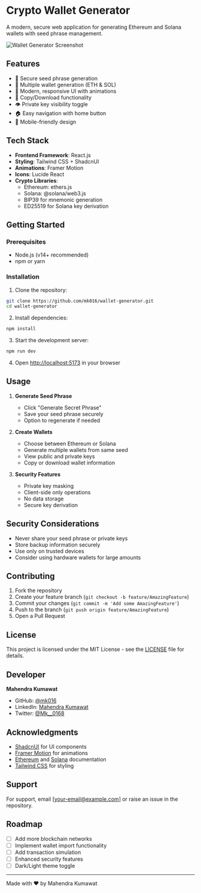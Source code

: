 # Crypto Wallet Generator

A modern, secure web application for generating Ethereum and Solana wallets with seed phrase management.

![Wallet Generator Screenshot](screenshot.png)

## Features

- 🔐 Secure seed phrase generation
- 💼 Multiple wallet generation (ETH & SOL)
- 🎨 Modern, responsive UI with animations
- 🔄 Copy/Download functionality
- 👁️ Private key visibility toggle
- 🏠 Easy navigation with home button
- 📱 Mobile-friendly design

## Tech Stack

- **Frontend Framework**: React.js
- **Styling**: Tailwind CSS + ShadcnUI
- **Animations**: Framer Motion
- **Icons**: Lucide React
- **Crypto Libraries**:
  - Ethereum: ethers.js
  - Solana: @solana/web3.js
  - BIP39 for mnemonic generation
  - ED25519 for Solana key derivation

## Getting Started

### Prerequisites

- Node.js (v14+ recommended)
- npm or yarn

### Installation

1. Clone the repository:
```bash
git clone https://github.com/mk016/wallet-generator.git
cd wallet-generator
```

2. Install dependencies:
```bash
npm install
```

3. Start the development server:
```bash
npm run dev
```

4. Open [http://localhost:5173](http://localhost:5173) in your browser

## Usage

1. **Generate Seed Phrase**
   - Click "Generate Secret Phrase"
   - Save your seed phrase securely
   - Option to regenerate if needed

2. **Create Wallets**
   - Choose between Ethereum or Solana
   - Generate multiple wallets from same seed
   - View public and private keys
   - Copy or download wallet information

3. **Security Features**
   - Private key masking
   - Client-side only operations
   - No data storage
   - Secure key derivation

## Security Considerations

- Never share your seed phrase or private keys
- Store backup information securely
- Use only on trusted devices
- Consider using hardware wallets for large amounts

## Contributing

1. Fork the repository
2. Create your feature branch (`git checkout -b feature/AmazingFeature`)
3. Commit your changes (`git commit -m 'Add some AmazingFeature'`)
4. Push to the branch (`git push origin feature/AmazingFeature`)
5. Open a Pull Request

## License

This project is licensed under the MIT License - see the [LICENSE](LICENSE) file for details.

## Developer

**Mahendra Kumawat**
- GitHub: [@mk016](https://github.com/mk016)
- LinkedIn: [Mahendra Kumawat](https://www.linkedin.com/in/mahendra-kumawat-59911a253/)
- Twitter: [@Mk__0168](https://x.com/Mk__0168)

## Acknowledgments

- [ShadcnUI](https://ui.shadcn.com/) for UI components
- [Framer Motion](https://www.framer.com/motion/) for animations
- [Ethereum](https://ethereum.org/) and [Solana](https://solana.com/) documentation
- [Tailwind CSS](https://tailwindcss.com/) for styling

## Support

For support, email [your-email@example.com] or raise an issue in the repository.

## Roadmap

- [ ] Add more blockchain networks
- [ ] Implement wallet import functionality
- [ ] Add transaction simulation
- [ ] Enhanced security features
- [ ] Dark/Light theme toggle

---

Made with ❤️ by Mahendra Kumawat
